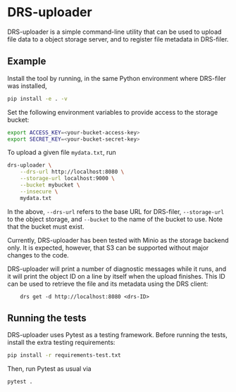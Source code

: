 # DRS-uploader

DRS-uploader is a simple command-line utility that can be used to upload file
data to a object storage server, and to register file metadata in DRS-filer.

## Example

Install the tool by running, in the same Python environment where DRS-filer was
installed,
```bash
pip install -e . -v
```

Set the following environment variables to provide access to the storage bucket:
```bash
export ACCESS_KEY=<your-bucket-access-key>
export SECRET_KEY=<your-bucket-secret-key>
```

To upload a given file `mydata.txt`, run
```bash
drs-uploader \
    --drs-url http://localhost:8080 \
    --storage-url localhost:9000 \
    --bucket mybucket \
    --insecure \
    mydata.txt
```

In the above, `--drs-url` refers to the base URL for DRS-filer, `--storage-url`
to the object storage, and `--bucket` to the name of the bucket to use. Note
that the bucket must exist.

Currently, DRS-uploader has been tested with Minio as the storage backend
only. It is expected, however, that S3 can be supported without major changes
to the code.

DRS-uploader will print a number of diagnostic messages while it runs, and it
will print the object ID on a line by itself when the upload finishes. This ID
can be used to retrieve the file and its metadata using the DRS client:
```
    drs get -d http://localhost:8080 <drs-ID>
```

## Running the tests

DRS-uploader uses Pytest as a testing framework. Before running the tests,
install the extra testing requirements:
```bash
pip install -r requirements-test.txt
```

Then, run Pytest as usual via
```bash
pytest .
```
